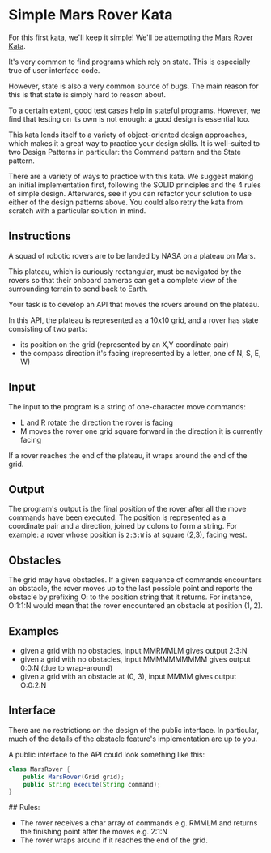 # Simple Mars Rover Kata

For this first kata, we'll keep it simple! We'll be attempting the [Mars Rover Kata](https://www.codurance.com/katalyst/mars-rover).

It's very common to find programs which rely on state. This is especially true of user interface code.

However, state is also a very common source of bugs. The main reason for this is that state is simply hard to reason about.

To a certain extent, good test cases help in stateful programs. However, we find that testing on its own is not enough: a good design is essential too.

This kata lends itself to a variety of object-oriented design approaches, which makes it a great way to practice your design skills. 
It is well-suited to two Design Patterns in particular: the Command pattern and the State pattern.

There are a variety of ways to practice with this kata. We suggest making an initial implementation first, following the SOLID principles and the 4 rules of simple design. Afterwards, see if you can refactor your solution to use either of the design patterns above. You could also retry the kata from scratch with a particular solution in mind.

## Instructions

A squad of robotic rovers are to be landed by NASA on a plateau on Mars.

This plateau, which is curiously rectangular, must be navigated by the rovers so that their onboard cameras can get a complete view of the surrounding terrain to send back to Earth.

Your task is to develop an API that moves the rovers around on the plateau.

In this API, the plateau is represented as a 10x10 grid, and a rover has state consisting of two parts:

* its position on the grid (represented by an X,Y coordinate pair)
* the compass direction it's facing (represented by a letter, one of N, S, E, W)

## Input
The input to the program is a string of one-character move commands:

* L and R rotate the direction the rover is facing
* M moves the rover one grid square forward in the direction it is currently facing

If a rover reaches the end of the plateau, it wraps around the end of the grid.

## Output
The program's output is the final position of the rover after all the move commands have been executed. 
The position is represented as a coordinate pair and a direction, joined by colons to form a string. 
For example: a rover whose position is `2:3:W` is at square (2,3), facing west.

## Obstacles
The grid may have obstacles. If a given sequence of commands encounters an obstacle, the rover moves up to the last possible point and reports the obstacle by prefixing O: to the position string that it returns. For instance, O:1:1:N would mean that the rover encountered an obstacle at position (1, 2).

## Examples
* given a grid with no obstacles, input MMRMMLM gives output 2:3:N
* given a grid with no obstacles, input MMMMMMMMMM gives output 0:0:N (due to wrap-around)
* given a grid with an obstacle at (0, 3), input MMMM gives output O:0:2:N

## Interface
There are no restrictions on the design of the public interface. 
In particular, much of the details of the obstacle feature's implementation are up to you.

A public interface to the API could look something like this:

```java
class MarsRover {
    public MarsRover(Grid grid);
    public String execute(String command);
}
```

## Rules:

* The rover receives a char array of commands e.g. RMMLM and returns the finishing point after the moves e.g. 2:1:N
* The rover wraps around if it reaches the end of the grid.

